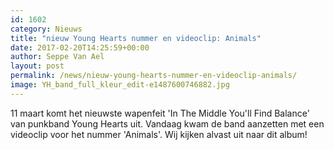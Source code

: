 ```yaml
---
id: 1602
category: Nieuws
title: "nieuw Young Hearts nummer en videoclip: Animals"
date: 2017-02-20T14:25:59+00:00
author: Seppe Van Ael
layout: post
permalink: /news/nieuw-young-hearts-nummer-en-videoclip-animals/
image: YH_band_full_kleur_edit-e1487600746882.jpg
---
```

11 maart komt het nieuwste wapenfeit 'In The Middle You'll Find Balance' van punkband Young Hearts uit. Vandaag kwam de band aanzetten met een videoclip voor het nummer 'Animals'. Wij kijken alvast uit naar dit album!
